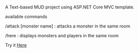 A Text-based MUD project using ASP.NET Core MVC template.

available commands

/attack [monster name] : attacks a monster in the same room

/here : displays monsters and players in the same room

Try it [Here](mudgame-h7gjeqhtgqdfbccc.westus-01.azurewebsites.net)
